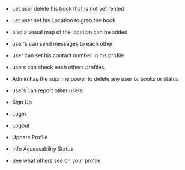 * Let user delete his book that is not yet rented
* Let user set his Location to grab the book
* also a visual map of the location can be added
* user's can send messages to each other
* user can set his contact number in his profile
* users can check each others profiles
* Admin has the suprime power to delete any user or books or status
* users can report other users



* Sign Up
* Login 
* Logout
* Update Profile
* Info Accessability Status
* See what others see on your profile
